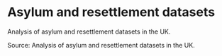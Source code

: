 # Asylum and resettlement datasets

Analysis of asylum and resettlement datasets in the UK.

Source: Analysis of asylum and resettlement datasets in the UK.
